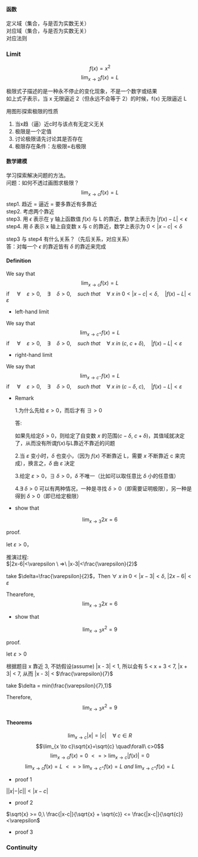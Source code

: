 #### 函数

定义域（集合，与是否为实数无关）  
对应域（集合，与是否为实数无关）  
对应法则

### Limit

$$f(x) = x^2$$
$$\lim_{x \to 2}f(x)=L$$

极限式子描述的是一种永不停止的变化现象，不是一个数字或结果  
如上式子表示，当 x 无限逼近 2（但永远不会等于 2）的时候，f(x) 无限逼近 L

用图形探索极限的性质
1. 当x趋（逼）近c时与该点有无定义无关
2. 极限是一个定值
3. 讨论极限请先讨论其是否存在
4. 极限存在条件：左极限=右极限

#### 数学建模

学习探索解决问题的方法。  
问题：如何不透过画图求极限？  
$$\lim_{x \to c}f(x)=L$$
step1. 趋近 = 逼近 = 要多靠近有多靠近  
step2. 考虑两个靠近  
step3. 用 $\epsilon$ 表示在 y 轴上函数值 $f(x)$ 与 L 的靠近，数学上表示为 $|f(x) - L| < \epsilon$  
step4. 用 $\delta$ 表示 x 轴上自变数 x 与 c 的靠近，数学上表示为 $0 < |x - c| < \delta$  

step3 与 step4 有什么关系？（先后关系，对应关系）  
答：对每一个 $\epsilon$ 的靠近皆有 $\delta$ 的靠近来完成 

#### Definition

We say that
$$\lim_{x \to c}f(x)=L$$
if $\quad\forall\quad\varepsilon>0, \quad\exists\quad\delta>0, \quad such\ that\quad\forall\ x\ in\ 0<|x-c|<\delta, \quad |f(x) - L|<\varepsilon$

- left-hand limit

We say that
$$\lim_{x \to c^+}f(x)=L$$
if $\quad\forall\quad\varepsilon>0, \quad\exists\quad\delta>0, \quad such\ that\quad\forall\ x\ in\ (c,\ c+\delta), \quad |f(x) - L|<\varepsilon$

- right-hand limit

We say that
$$\lim_{x \to c^-}f(x)=L$$
if $\quad\forall\quad\varepsilon>0, \quad\exists\quad\delta>0, \quad such\ that\quad\forall\ x\ in\ (c-\delta,\ c), \quad |f(x) - L|<\varepsilon$

- Remark
  
  1.为什么先给 $\varepsilon>0$，而后才有 $\exists>0$
  
  答:

  如果先给定$\delta>0$，则给定了自变数 $x$ 的范围$(c-\delta,\ c+\delta)$，其值域就决定了，从而没有所谓$f(x)$与L靠近不靠近的问题

  2.当 $\varepsilon$ 变小时，$\delta$ 也变小，（因为 $f(x)$ 不断靠近 L，需要 $x$ 不断靠近 c 来完成），换言之，$\delta$ 由 $\varepsilon$ 决定

  3.给定 $\varepsilon>0$，$\exists\ \delta>0$，$\delta$ 不唯一（比如可以取任意比 $\delta$ 小的任意值）

  4.$\exists\ \delta>0$ 可以有两种情况，一种是寻找 $\delta>0$（即需要证明极限），另一种是得到 $\delta>0$（即已给定极限）

- show that

$$\lim_{x \to 3}2x=6$$

proof.

let $\varepsilon>0$，

推演过程:  
$|2x-6|<\varepsilon \ =>\ |x-3|<\frac{\varepsilon}{2}$


take $\delta=\frac{\varepsilon}{2}$，Then $\forall\ x\ in\ 0<|x-3|<\delta,\ |2x-6|<\varepsilon$

Thearefore,
$$\lim_{x \to 3}2x=6$$

- show that

$$\lim_{x \to 3}x^2=9$$

proof.

let $\varepsilon>0$

根据题目 x 靠近 3, 不妨假设(assume) |x - 3| < 1, 所以会有 5 < x + 3 < 7, |x + 3| < 7, 从而 |x - 3| < $\frac{\varepsilon}{7}$

take $\delta = min(\frac{\varepsilon}{7},1)$

Therefore,
$$\lim_{x \to 3}x^2=9$$


#### Theorems

$$\lim_{x \to c}|x|=|c| \quad\forall\ c\in R$$
$$\lim_{x \to c}\sqrt{x}=\sqrt{c} \quad\forall\ c>0$$
$$\lim_{x \to c}f(x)=0\ <=>\ \lim_{x \to c}|f(x)|=0$$
$$\lim_{x \to c}f(x)=L\ <=>\ \lim_{x \to c^+}f(x)=L\ and\ \lim_{x \to c^+}f(x)=L$$

- proof 1

$||x|-|c||<|x-c|$

- proof 2

$\sqrt{x} >= 0,\ \frac{|x-c|}{\sqrt{x} + \sqrt{c}} <= \frac{|x-c|}{\sqrt{c}}<\varepsilon$

- proof 3



### Continuity

